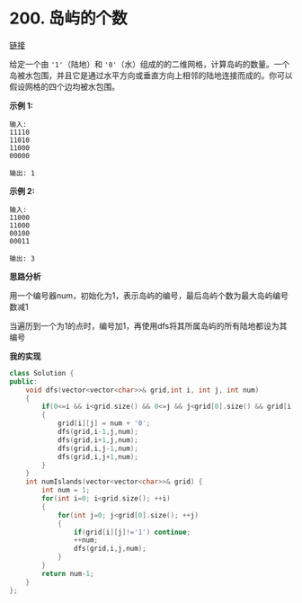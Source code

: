 # 200. 岛屿的个数

[链接](https://leetcode-cn.com/problems/number-of-islands/description/)

给定一个由 `'1'`（陆地）和 `'0'`（水）组成的的二维网格，计算岛屿的数量。一个岛被水包围，并且它是通过水平方向或垂直方向上相邻的陆地连接而成的。你可以假设网格的四个边均被水包围。

**示例 1:**

```
输入:
11110
11010
11000
00000

输出: 1
```

**示例 2:**

```
输入:
11000
11000
00100
00011

输出: 3
```

**思路分析**

用一个编号器num，初始化为1，表示岛屿的编号，最后岛屿个数为最大岛屿编号数减1

当遍历到一个为1的点时，编号加1，再使用dfs将其所属岛屿的所有陆地都设为其编号

**我的实现**

```c++
class Solution {
public:
    void dfs(vector<vector<char>>& grid,int i, int j, int num)
    {
        if(0<=i && i<grid.size() && 0<=j && j<grid[0].size() && grid[i][j]=='1')
        {
            grid[i][j] = num + '0';
            dfs(grid,i-1,j,num);
            dfs(grid,i+1,j,num);
            dfs(grid,i,j-1,num);
            dfs(grid,i,j+1,num);
        }
    }
    int numIslands(vector<vector<char>>& grid) {
        int num = 1;
        for(int i=0; i<grid.size(); ++i)
        {
            for(int j=0; j<grid[0].size(); ++j)
            {
                if(grid[i][j]!='1') continue;
                ++num;
                dfs(grid,i,j,num);
            }
        }
        return num-1;
    }
};
```

